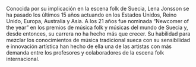 Conocida por su implicación en la escena folk de Suecia, Lena Jonsson se ha pasado los últimos 15 años actuando en los Estados Unidos, Reino Unido, Europa, Australia y Asia. A los 21 años fue nominada “Newcomer of the year” en los premios de música folk y músicas del mundo de Suecia y, desde entonces, su carrera no ha hecho más que crecer. Su habilidad para mezclar los conocimientos de música tradicional sueca con su sensibilidad e innovación artística han hecho de ella una de las artistas con más demanda entre los profesores y colaboradores de la escena folk internacional.
